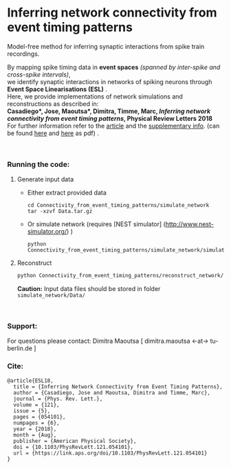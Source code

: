 # Inferring network connectivity from event timing patterns



Model-free method for inferring synaptic interactions from spike train recordings.

By mapping spike timing data in **event spaces** _(spanned by inter-spike and cross-spike intervals)_,  
we identify synaptic interactions in networks of spiking neurons through **Event Space Linearisations (ESL)** .  
Here, we provide implementations of network simulations and reconstructions as described in:  
**Casadiego\*, Jose, Maoutsa\*, Dimitra, Timme, Marc,
 _Inferring network connectivity from event timing patterns_, Physical Review Letters 2018**  
For further information refer to the [article](https://github.com/dimitra-maoutsa/Connectivity_from_event_timing_patterns/blob/di.ma-master-patch-52805/PhysRevLett.121.054101.pdf) and the [supplementary info](https://github.com/dimitra-maoutsa/Connectivity_from_event_timing_patterns/blob/di.ma-master-patch-52805/Supplementary_Inferring_network_connectivity_from_event_timing_patterns.pdf). (can be found [here](https://github.com/dimitra-maoutsa/Connectivity_from_event_timing_patterns/blob/di.ma-master-patch-52805/PhysRevLett.121.054101.pdf) and [here](https://github.com/dimitra-maoutsa/Connectivity_from_event_timing_patterns/blob/di.ma-master-patch-52805/Supplementary_Inferring_network_connectivity_from_event_timing_patterns.pdf) as pdf) .


<br>

### Running the code:
1. Generate input data
    - Either extract provided data
    
        ```
        cd Connectivity_from_event_timing_patterns/simulate_network
        tar -xzvf Data.tar.gz
        ```
    - Or simulate network (requires [NEST simulator] (http://www.nest-simulator.org/) )
    
        ```
        python Connectivity_from_event_timing_patterns/simulate_network/simulate_network.py
        ```
2. Reconstruct
    ```bash
    python Connectivity_from_event_timing_patterns/reconstruct_network/inferring_connections_from_spikes.py
    
    ```
    **Caution:** Input data files should be stored in folder `simulate_network/Data/`



<br>

### Support:
For questions please contact: Dimitra Maoutsa [ dimitra.maoutsa <-at-> tu-berlin.de ] 

### Cite:
```
@article{ESL18,
  title = {Inferring Network Connectivity from Event Timing Patterns},
  author = {Casadiego, Jose and Maoutsa, Dimitra and Timme, Marc},
  journal = {Phys. Rev. Lett.},
  volume = {121},
  issue = {5},
  pages = {054101},
  numpages = {6},
  year = {2018},
  month = {Aug},
  publisher = {American Physical Society},
  doi = {10.1103/PhysRevLett.121.054101},
  url = {https://link.aps.org/doi/10.1103/PhysRevLett.121.054101}
}

```
